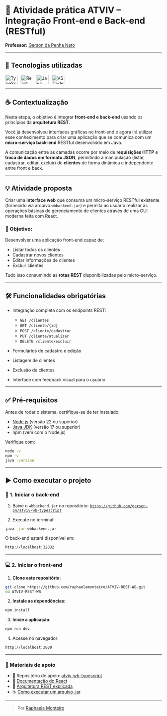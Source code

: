 # 🧾 Atividade prática ATVIV – Integração Front-end e Back-end (RESTful)

**Professor:** [Gerson da Penha Neto](https://github.com/gerson-pn)

---

## 🚀 Tecnologias utilizadas

<div style="display: flex; gap: 10px;">
<img align="center" alt="TypeScript" height="30" width="40" src="https://cdn.jsdelivr.net/gh/devicons/devicon@latest/icons/typescript/typescript-original.svg"/>

<img align="center" alt="React" height="30" width="40" src="https://cdn.jsdelivr.net/gh/devicons/devicon@latest/icons/react/react-original.svg"/>

<img align="center" alt="Java" height="30" width="40" src="https://cdn.jsdelivr.net/gh/devicons/devicon@latest/icons/java/java-original.svg"/>

<img align="center" alt="VSCode" height="30" width="40" src="https://cdn.jsdelivr.net/gh/devicons/devicon@latest/icons/vscode/vscode-original.svg"/>
</div>

---

## ☕ Contextualização

Nesta etapa, o objetivo é integrar **front-end e back-end** usando os princípios da **arquitetura REST**.

Você já desenvolveu interfaces gráficas no front-end e agora irá utilizar esse conhecimento para criar uma aplicação que se comunica com um **micro-serviço back-end** RESTful desenvolvido em Java.

A comunicação entre as camadas ocorre por meio de **requisições HTTP** e **troca de dados em formato JSON**, permitindo a manipulação (listar, cadastrar, editar, excluir) de **clientes** de forma dinâmica e independente entre front e back.

---

## 💡 Atividade proposta

Criar uma **interface web** que consuma um micro-serviço RESTful existente (fornecido via arquivo `wbbackend.jar`) e permita ao usuário realizar as operações básicas de gerenciamento de clientes através de uma GUI moderna feita com React.

### 🎯 Objetivo:

Desenvolver uma aplicação front-end capaz de:

* Listar todos os clientes
* Cadastrar novos clientes
* Editar informações de clientes
* Excluir clientes

Tudo isso consumindo as **rotas REST** disponibilizadas pelo micro-serviço.

---

## 🛠️ Funcionalidades obrigatórias

* Integração completa com os endpoints REST:

  * `GET /clientes`
  * `GET /cliente/{id}`
  * `POST /cliente/cadastrar`
  * `PUT /cliente/atualizar`
  * `DELETE /cliente/excluir`
* Formulários de cadastro e edição
* Listagem de clientes
* Exclusão de clientes
* Interface com feedback visual para o usuário

---

## ✅ Pré-requisitos

Antes de rodar o sistema, certifique-se de ter instalado:

* [Node.js](https://nodejs.org/) (versão 22 ou superior)
* [Java JDK](https://www.oracle.com/java/technologies/javase/jdk17-archive-downloads.html) (versão 17 ou superior)
* npm (vem com o Node.js)

Verifique com:

```bash
node -v
npm -v
java -version
```

---

## ▶️ Como executar o projeto

### 🧪 1. Iniciar o back-end

1. Baixe o `wbbackend.jar` no repositório:
   [`https://github.com/gerson-pn/atviv-wb-typescript`](https://github.com/gerson-pn/atviv-wb-typescript)

2. Execute no terminal:

```bash
java -jar wbbackend.jar
```

O back-end estará disponível em:

```bash
http://localhost:32832
```

---

### 💻 2. Iniciar o front-end

1. **Clone este repositório:**

```bash
git clone https://github.com/raphaelamonteiro/ATVIV-REST-WB.git
cd ATVIV-REST-WB
```

2. **Instale as dependências:**

```bash
npm install
```

3. **Inicie a aplicação:**

```bash
npm run dev
```

4. Acesse no navegador:

```bash
http://localhost:3000
```

---

### 🧩 Materiais de apoio

* 🔗 Repositório de apoio: [atviv-wb-typescript](https://github.com/gerson-pn/atviv-wb-typescript)
* 📘 [Documentação do React](https://reactjs.org)
* 🧪 [Arquitetura REST explicada](https://restfulapi.net/)
* ☕ [Como executar um arquivo .jar](https://www.baeldung.com/java-run-jar)

---

> Por [Raphaela Monteiro](https://github.com/raphaelamonteiro)

